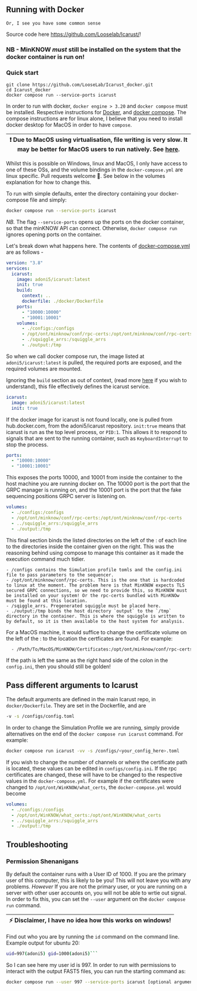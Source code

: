 ## Running with Docker

    Or, I see you have some common sense
Source code here https://github.com/Looselab/Icarust/!
### NB - MinKNOW _must_ still be installed on the system that the docker container is run on!

### Quick start

```nu
git clone https://github.com/LooseLab/Icarust_docker.git
cd Icarust_docker
docker compose run --service-ports icarust
```


In order to run with docker, `docker engine > 3.20` and `docker compose` must be installed. Respective instructions for [Docker](https://docs.docker.com/engine/install/ubuntu/#set-up-the-repository), and [docker compose](https://docs.docker.com/compose/install/linux/#install-using-the-repository). The compose instructions are for linux alone, I believe that you need to install docker desktop for MacOS in order to have `compose`.

| :exclamation:  Due to MacOS using virtualisation, file writing is very slow. It may be better for MacOS users to run natively. See [here](https://github.com/Looselab/Icarust/#quick-start-docker).   |
|-----------------------------------------|

Whilst this is possible on Windows, linux and MacOS, I only have access to one of these OSs, and the volume bindings in the `docker-compose.yml` are linux specific. Pull requests welcome 👀. See below in the volumes explanation for how to change this.

To run with simple defaults, enter the directory containing your docker-compose file and simply:

```bash
docker compose run --service-ports icarust
```
*NB.* The flag `--service-ports` opens up the ports on the docker container, so that the minKNOW API can connect. Otherwise, `docker compose run` ignores opening ports on the container.

Let's break down what happens here. The contents of [docker-compose.yml](docker-compose.yml) are as follows - 

```yaml
version: "3.8"
services:
  icarust:
    image: adoni5/icarust:latest
    init: true
    build:
      context: ..
      dockerfile: ./docker/Dockerfile
    ports:
      - "10000:10000"
      - "10001:10001"
    volumes:
      - ./configs:/configs
      - /opt/ont/minknow/conf/rpc-certs:/opt/ont/minknow/conf/rpc-certs
      - ./squiggle_arrs:/squiggle_arrs
      - ./output:/tmp

```

So when we call docker compose run, the image listed at `adoni5/icarust:latest` is pulled, the required ports are exposed, and the required volumes are mounted. 

Ignoring the `build` section as out of context, (read more [here](https://docs.docker.com/compose/compose-file/build/) if you wish to understand), this file effectively defines the icarust service. 

```yaml
icarust:
  image: adoni5/icarust:latest
  init: true
```

If the docker image for icarust is not found locally, one is pulled from hub.docker.com, from the adoni5/icarust repository. `init:true` means that icarust is run as the top level process, or `PID:1`. This allows it to respond to signals that are sent to the running container, such as `KeyboardInterrupt` to stop the process.

```yaml 
ports:
  - "10000:10000"
  - "10001:10001"
```

This exposes the ports 10000, and 10001 from inside the container to the host machine you are running docker on. The 10000 port is the port that the GRPC manager is running on, and the 10001 port is the port that the fake sequencing positions GRPC server is listening on. 

```yaml
volumes:
  - ./configs:/configs
  - /opt/ont/minknow/conf/rpc-certs:/opt/ont/minknow/conf/rpc-certs
  - ../squiggle_arrs:/squiggle_arrs
  - ./output:/tmp
```

This final section binds the listed directories on the left of the : of each line to the directories inside the container given on the right. This was the reasoning behind using compose to manage this container as it made the execution command much tidier. 

    - /configs contains the Simulation profile tomls and the config.ini file to pass parameters to the sequencer.
    - /opt/ont/minknow/conf/rpc-certs. This is the one that is hardcoded to linux at the moment. The problem here is that MinKNOW expects TLS secured GRPC connections, so we need to provide this, so MinKNOW must be installed on your system! Or the rpc-certs bundled with MinKNOw must be found at this location.
    - /sqiggle_arrs. Pregenerated squiggle must be placed here.
    - ./output:/tmp binds the host directory `output` to the `/tmp` directory in the container. This is where the squiggle is written to by default, so it is then available to the host system for analysis.

For a MacOS machine, it would suffice to change the certificate volume on the left of the : to the location the certficates are found. For example:

```bash
  - /Path/To/MacOS/MinKNOW/Certificates:/opt/ont/minknow/conf/rpc-certs
```

If the path is left the same as the right hand side of the colon in the `config.ini`, then you should still be golden!

## Pass different arguments to Icarust

The default arguments are defined in the main Icarust repo, in `docker/Dockerfile`. They are set in the Dockerfile, and are

```bash
-v -s /configs/config.toml
```

In order to change the Simulation Profile we are running, simply provide alternatives on the end of the `docker compose run icarust` command. For example: 

```bash
docker compose run icarust -vv -s /configs/<your_config_here>.toml
```

If you wish to change the number of channels or where the certificate path is located, these values can be edited in `configs/config.ini`. If the rpc certificates are changed, these will have to be changed to the respective values in the `docker-compose.yml`. For example if the certificates were changed to `/opt/ont/WinKNOW/what_certs`, the `docker-compose.yml` would become

```yaml
volumes:
  - ./configs:/configs
  - /opt/ont/WinKNOW/what_certs:/opt/ont/WinKNOW/what_certs
  - ../squiggle_arrs:/squiggle_arrs
  - ./output:/tmp

```

## Troubleshooting

### Permission Shenanigans
By default the container runs with a User ID of 1000. If you are the primary user of this computer, this is likely to be you! This will not leave you with any problems. *However* If you are not the primary user, or you are running on a server with other user accounts on, you will not be able to wrtie out signal. In order to fix this, you can set the `--user` argument on the `docker compose run` command. 


| :zap:       Disclaimer, I have no idea how this works on windows!   |
|---------------------------------------------------------------------|

Find out who you are by running the `id` command on the command line.
Example output for ubuntu 20:
```bash
uid=997(adoni5) gid=1000(adoni5)```
```

So I can see here my user id is 997.
In order to run with permissions to interact with the output FAST5 files, you can run the starting command as:

```bash
docker compose run --user 997 --service-ports icarust [optional arguments to Icarust]
```


